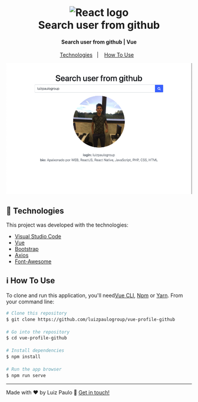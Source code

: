 <h1 align="center">
    <img alt="React logo" width="50px" height="50px" src="https://github.com/luizpaulogroup/github-readme/blob/master/images/vue.png" />
    <br>
    Search user from github
</h1>

<h4 align="center">Search user from github | Vue</h4>

<p align="center">
  <a href="#rocket-technologies">Technologies</a>&nbsp;&nbsp;&nbsp;|&nbsp;&nbsp;&nbsp;
  <a href="#information_source-how-to-use">How To Use</a>&nbsp;&nbsp;&nbsp;
</p>

<p align="center"><img src="https://github.com/luizpaulogroup/vue-search-profile-github/blob/master/src/assets/1.png" /></p>

## :rocket: Technologies

This project was developed with the technologies:

-  [Visual Studio Code](https://code.visualstudio.com/)
-  [Vue](https://vuejs.org/)
-  [Bootstrap](https://getbootstrap.com/)
-  [Axios](https://github.com/axios/axios)
-  [Font-Awesome](https://fontawesome.com/)

## :information_source: How To Use

To clone and run this application, you'll need[Vue CLI](https://cli.vuejs.org/), [Npm](https://www.npmjs.com/get-npm) or [Yarn](https://yarnpkg.com/). From your command line:

```bash
# Clone this repository
$ git clone https://github.com/luizpaulogroup/vue-profile-github

# Go into the repository
$ cd vue-profile-github

# Install dependencies
$ npm install

# Run the app browser
$ npm run serve

```

---

Made with :heart: by Luiz Paulo :wave: [Get in touch!](https://www.linkedin.com/in/luiz-paulo/)
